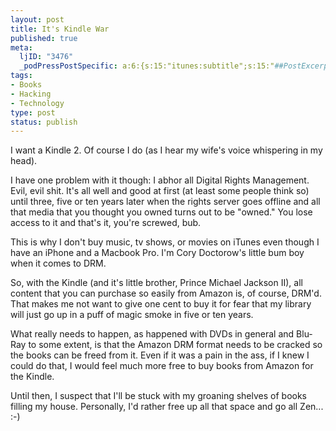 ```yaml
--- 
layout: post
title: It's Kindle War
published: true
meta: 
  ljID: "3476"
  _podPressPostSpecific: a:6:{s:15:"itunes:subtitle";s:15:"##PostExcerpt##";s:14:"itunes:summary";s:15:"##PostExcerpt##";s:15:"itunes:keywords";s:17:"##WordPressCats##";s:13:"itunes:author";s:10:"##Global##";s:15:"itunes:explicit";s:2:"No";s:12:"itunes:block";s:2:"No";}
tags: 
- Books
- Hacking
- Technology
type: post
status: publish
---
```

I want a Kindle 2. Of course I do (as I hear my wife's voice whispering in my head).

I have one problem with it though: I abhor all Digital Rights Management. Evil, evil shit. It's all well and good at first (at least some people think so) until three, five or ten years later when the rights server goes offline and all that media that you thought you owned turns out to be "owned." You lose access to it and that's it, you're screwed, bub.

This is why I don't buy music, tv shows, or movies on iTunes even though I have an iPhone and a Macbook Pro. I'm Cory Doctorow's little bum boy when it comes to DRM.

So, with the Kindle (and it's little brother, Prince Michael Jackson II), all content that you can purchase so easily from Amazon is, of course, DRM'd. That makes me not want to give one cent to buy it for fear that my library will just go up in a puff of magic smoke in five or ten years.

What really needs to happen, as happened with DVDs in general and Blu-Ray to some extent, is that the Amazon DRM format needs to be cracked so the books can be freed from it. Even if it was a pain in the ass, if I knew I could do that, I would feel much more free to buy books from Amazon for the Kindle.

Until then, I suspect that I'll be stuck with my groaning shelves of books filling my house. Personally, I'd rather free up all that space and go all Zen... :-)
